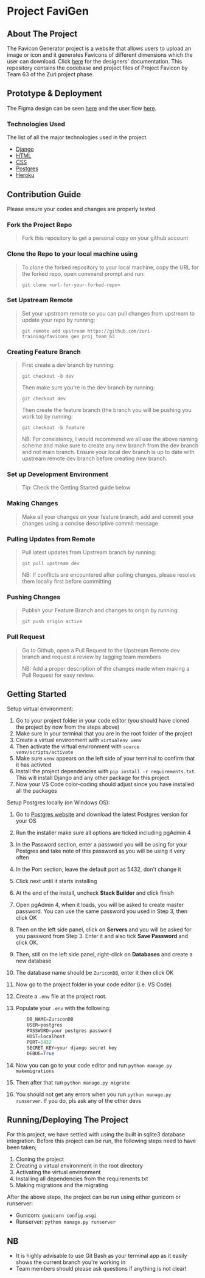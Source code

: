# Project FaviGen

<!-- ABOUT THE PROJECT -->
## About The Project

The Favicon Generator project is a website that allows users to upload an image or icon and it generates Favicons of different dimensions which the user can download.
Click [here](https://docs.google.com/document/d/1oZM_O1LnQczyQJWQ9631_ASo68Cuy4ay4cE3YXDq7qY/edit) for the designers' documentation.
This repository contains the codebase and project files of Project Favicon by Team 63 of the Zuri project phase.

## Prototype & Deployment

The Figma design can be seen [here](https://www.figma.com/file/hF8y8PKgZGtnNGnyYK1P4x/Proj_team_63-MAIN?node-id=3%3A2) and the user flow [here](https://www.figma.com/file/piIe93PYcLQJoXUNm7OVGv/User-story-and-user-flow).

### Technologies Used

The list of all the major technologies used in the project.

- [Django](https://www.djangoproject.com/)
- [HTML](https://developer.mozilla.org/en-US/docs/Learn/Getting_started_with_the_web/HTML_basics)
- [CSS](https://web.dev/learn/css/)
- [Postgres](https://www.postgresql.org/)
- [Heroku](https://www.heroku.com/)

<!-- CONTRIBUTING -->
## Contribution Guide

Please ensure your codes and changes are properly tested.

### Fork the Project Repo

> Fork this repository to get a personal copy on your github account
> 
### Clone the Repo to your local machine using

> To clone the forked repository to your local machine, copy the URL for the forked repo, open command prompt and run:
> 
> `git clone <url-for-your-forked-repo>`

### Set Upstream Remote

> Set your upstream remote so you can pull changes from upstream to update your repo by running:
> 
> `git remote add upstream https://github.com/zuri-training/favicons_gen_proj_team_63`

### Creating Feature Branch

> First create a dev branch by running:
> 
> `git checkout -b dev`
> 
> Then make sure you're in the dev branch by running:
> 
> `git checkout dev`
> 
> Then create the feature branch (the branch you will be pushing you work to) by running:
> 
> `git checkout -b feature`
> 
> NB: For consistency, I would recommend we all use the above naming scheme and make sure to create any new branch from the dev branch and not main branch. Ensure your local dev branch is up to date with upstream remote dev branch before creating new branch.

### Set up Development Environment

> Tip: Check the Getting Started guide below

### Making Changes

> Make all your changes on your feature branch, add and commit your changes using a concise descriptive commit message

### Pulling Updates from Remote

> Pull latest updates from Upstream branch by running:
> 
> `git pull upstream dev`
> 
> NB: If conflicts are encountered after pulling changes, please resolve them locally first before committing

### Pushing Changes

> Publish your Feature Branch and changes to origin by running:
> 
> `git push origin active`

### Pull Request

> Go to Github, open a Pull Request to the Upstream Remote dev branch and request a review by tagging team members
> 
> NB: Add a proper description of the changes made when making a Pull Request for easy review.

## Getting Started

Setup virtual environment:

1. Go to your project folder in your code editor (you should have cloned the project by now from the steps above)
2. Make sure in your terminal that you are in the root folder of the project
3. Create a virtual environment with `virtualenv venv`
4. Then activate the virtual environment with `source venv/scripts/activate`
5. Make sure `venv` appears on the left side of your terminal to confirm that it has activted
6. Install the project dependencies with `pip install -r requirements.txt`. This will install Django and any other package for this project
7. Now your VS Code color-coding should adjust since you have installed all the packages

Setup Postgres locally (on Windows OS):

1. Go to [Postgres website](https://www.postgresql.org/download/) and download the latest Postgres version for your OS
2. Run the installer make sure all options are ticked including pgAdmin 4
3. In the Password section, enter a password you will be using for your Postgres and take note of this password as you will be using it very often
4. In the Port section, leave the default port as 5432, don't change it
5. Click next until it starts installing
6. At the end of the install, uncheck __Stack Builder__ and click finish
7. Open pgAdmin 4, when it loads, you will be asked to create master password. You can use the same password you used in Step 3, then click OK
8. Then on the left side panel, click on __Servers__ and you will be asked for you password from Step 3. Enter it and also tick __Save Password__  and click OK.
9. Then, still on the left side panel, right-click on __Databases__  and create a new database
10. The database name should be `ZuriconDB`, enter it then click OK
11. Now go to the project folder in your code editor (i.e. VS Code)
12. Create a `.env` file at the project root.
13. Populate your `.env` with the following:

    ```python
        DB_NAME=ZuriconDB
        USER=postgres
        PASSWORD=your postgres password
        HOST=localhost
        PORT=5432
        SECRET_KEY=your django secret key
        DEBUG=True
    ```

14. Now you can go to your code editor and run `python manage.py makemigrations`
15. Then after that run `python manage.py migrate`
16. You should not get any errors when you run `python manage.py runserver`. If you do, pls ask any of the other devs

## Running/Deploying The Project

For this project, we have settled with using the built in sqlite3 database integration.
Before this project can be run, the following steps need to have been taken;

1. Cloning the project
2. Creating a virtual environment in the root directory
3. Activating the virtual environment
4. Installing all dependencies from the requirements.txt
5. Making migrations and the migrating

After the above steps, the project can be run using either gunicorn or runserver:

- Gunicorn: `gunicorn config.wsgi`
- Runserver: `python manage.py runserver`

## NB

- It is highly advisable to use Git Bash as your terminal app as it easily shows the current branch you're working in
- Team members should please ask questions if anything is not clear!
